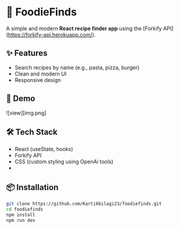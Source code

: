 # 🍔 FoodieFinds

A simple and modern **React recipe finder app** using the [Forkify API] (https://forkify-api.herokuapp.com/).

## ✨ Features
- Search recipes by name (e.g., pasta, pizza, burger)
- Clean and modern UI
- Responsive design

## 🚀 Demo
![view][img.png]
## 🛠️ Tech Stack
- React (useState, hooks)
- Forkify API
- CSS (custom styling using OpenAi tools)
- 

## 📦 Installation
```bash
git clone https://github.com/Kartikbilagi23/foodiefinds.git
cd foodiefinds
npm install
npm run dev
